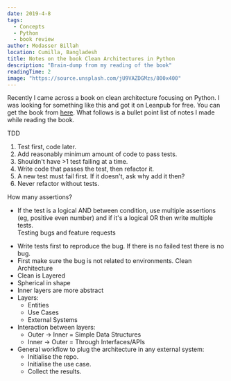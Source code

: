 ```yaml
---
date: 2019-4-8
tags:
  - Concepts
  - Python
  - book review
author: Modasser Billah
location: Cumilla, Bangladesh
title: Notes on the book Clean Architectures in Python
description: "Brain-dump from my reading of the book"
readingTime: 2
image: "https://source.unsplash.com/jU9VAZDGMzs/800x400"
---
```



Recently I came across a book on clean architecture focusing on Python. I was looking for something like this and got it on Leanpub for free. You can get the book from [here](https://leanpub.com/clean-architectures-in-python). What follows is a bullet point list of notes I made while reading the book.

TDD
1. Test first, code later.
2. Add reasonably minimum amount of code to pass tests.
3. Shouldn't have >1 test failing at a time.   
4. Write code that passes the test, then refactor it.
5. A new test must fail first. If it doesn't, ask why add it then?   
6. Never refactor without tests.

How many assertions?
- If the test is a logical AND between condition,  use multiple assertions (eg, positive even number) and if it's a logical OR then write multiple tests.  
Testing bugs and feature requests
* Write tests first to reproduce the bug. If there is no failed test there is no bug.
* First make sure the bug is not related to environments.
Clean Architecture
* Clean is Layered
* Spherical in shape
* Inner layers are more abstract
* Layers:
    * Entities
    * Use Cases
    * External Systems
* Interaction between layers:
    * Outer -> Inner = Simple Data Structures
    * Inner -> Outer = Through Interfaces/APIs
* General workflow to plug the architecture in any external system:
    * Initialise the repo.
    * Initialise the use case.
    * Collect the results.
